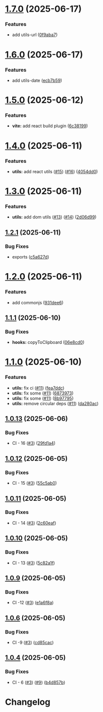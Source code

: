 # [1.7.0](https://github.com/Gatewatcher/bistoury/compare/v1.6.0...v1.7.0) (2025-06-17)


### Features

* add utils-url ([0f9aba7](https://github.com/Gatewatcher/bistoury/commit/0f9aba7518141ecd93b02f2ef50fdbc88e12ba23))

# [1.6.0](https://github.com/Gatewatcher/bistoury/compare/v1.5.0...v1.6.0) (2025-06-17)


### Features

* add utils-date ([ecb7b59](https://github.com/Gatewatcher/bistoury/commit/ecb7b5928d7cc9920de3c8320b988a99140f58e6))

# [1.5.0](https://github.com/Gatewatcher/bistoury/compare/v1.4.0...v1.5.0) (2025-06-12)


### Features

* **vite:** add react build plugin ([6c38199](https://github.com/Gatewatcher/bistoury/commit/6c38199359ebd37db2452c7a9787959b324621e4))

# [1.4.0](https://github.com/Gatewatcher/bistoury/compare/v1.3.0...v1.4.0) (2025-06-11)


### Features

* **utils:** add react utils ([#15](https://github.com/Gatewatcher/bistoury/issues/15)) ([#16](https://github.com/Gatewatcher/bistoury/issues/16)) ([4054dd0](https://github.com/Gatewatcher/bistoury/commit/4054dd00e93201c04a400fc87225371fb5a17e3b))

# [1.3.0](https://github.com/Gatewatcher/bistoury/compare/v1.2.1...v1.3.0) (2025-06-11)


### Features

* **utils:** add dom utils ([#13](https://github.com/Gatewatcher/bistoury/issues/13)) ([#14](https://github.com/Gatewatcher/bistoury/issues/14)) ([2d06d99](https://github.com/Gatewatcher/bistoury/commit/2d06d9962659a703f033aadec6704659573d13d4))

## [1.2.1](https://github.com/Gatewatcher/bistoury/compare/v1.2.0...v1.2.1) (2025-06-11)


### Bug Fixes

* exports ([c5a627d](https://github.com/Gatewatcher/bistoury/commit/c5a627d7769da133bf32173ccd61fa1baa828974))

# [1.2.0](https://github.com/Gatewatcher/bistoury/compare/v1.1.1...v1.2.0) (2025-06-11)


### Features

* add commonjs ([931dee6](https://github.com/Gatewatcher/bistoury/commit/931dee62a23d79a611981366f9644f1e9d0fdd43))

## [1.1.1](https://github.com/Gatewatcher/bistoury/compare/v1.1.0...v1.1.1) (2025-06-10)


### Bug Fixes

* **hooks:** copyToClipboard ([06e8cd0](https://github.com/Gatewatcher/bistoury/commit/06e8cd018e5031bb09b7915a658f0bb271f33207))

# [1.1.0](https://github.com/Gatewatcher/bistoury/compare/v1.0.13...v1.1.0) (2025-06-10)


### Features

* **utils:** fix ci ([#11](https://github.com/Gatewatcher/bistoury/issues/11)) ([fea7ddc](https://github.com/Gatewatcher/bistoury/commit/fea7ddcb5b203a70a125a48ade9dbcee941292c8))
* **utils:** fix some ([#11](https://github.com/Gatewatcher/bistoury/issues/11)) ([6873973](https://github.com/Gatewatcher/bistoury/commit/68739736f978a830701e32356dd942798bda82bd))
* **utils:** fix some ([#11](https://github.com/Gatewatcher/bistoury/issues/11)) ([8b97795](https://github.com/Gatewatcher/bistoury/commit/8b9779507f9296e1e6714d8a91ddb32d07bc1ec0))
* **utils:** remove circular deps ([#11](https://github.com/Gatewatcher/bistoury/issues/11)) ([da280ac](https://github.com/Gatewatcher/bistoury/commit/da280acd221cb5a9765b35f63621bda030bfa60e))

## [1.0.13](https://github.com/Gatewatcher/bistoury/compare/v1.0.12...v1.0.13) (2025-06-06)


### Bug Fixes

* CI - 16 ([#3](https://github.com/Gatewatcher/bistoury/issues/3)) ([29fd1a4](https://github.com/Gatewatcher/bistoury/commit/29fd1a4cda95a8651736fe39eb23a4d62ba8b340))

## [1.0.12](https://github.com/Gatewatcher/bistoury/compare/v1.0.11...v1.0.12) (2025-06-05)


### Bug Fixes

* CI - 15 ([#3](https://github.com/Gatewatcher/bistoury/issues/3)) ([55c5ab0](https://github.com/Gatewatcher/bistoury/commit/55c5ab0b51f1122b2d5c1dfde92c11ca7e2aacdb))

## [1.0.11](https://github.com/Gatewatcher/bistoury/compare/v1.0.10...v1.0.11) (2025-06-05)


### Bug Fixes

* CI - 14 ([#3](https://github.com/Gatewatcher/bistoury/issues/3)) ([2c60eaf](https://github.com/Gatewatcher/bistoury/commit/2c60eaf88d6ec748b21133a9a0c6bb384bbb604a))

## [1.0.10](https://github.com/Gatewatcher/bistoury/compare/v1.0.9...v1.0.10) (2025-06-05)


### Bug Fixes

* CI - 13 ([#3](https://github.com/Gatewatcher/bistoury/issues/3)) ([5c82a1f](https://github.com/Gatewatcher/bistoury/commit/5c82a1f4736cdfcc82d1820e2f27430deba64eef))

## [1.0.9](https://github.com/Gatewatcher/bistoury/compare/v1.0.8...v1.0.9) (2025-06-05)


### Bug Fixes

* CI -12 ([#3](https://github.com/Gatewatcher/bistoury/issues/3)) ([e1a6f8a](https://github.com/Gatewatcher/bistoury/commit/e1a6f8a2a1d49dc56292ae9f441184e71b26f026))

## [1.0.6](https://github.com/Gatewatcher/bistoury/compare/v1.0.5...v1.0.6) (2025-06-05)


### Bug Fixes

* CI -9 ([#3](https://github.com/Gatewatcher/bistoury/issues/3)) ([cd85cac](https://github.com/Gatewatcher/bistoury/commit/cd85cacf629bad18e570b69fb9fd1cbef0bc5805))

## [1.0.4](https://github.com/Gatewatcher/bistoury/compare/v1.0.3...v1.0.4) (2025-06-05)


### Bug Fixes

* CI - 6 ([#3](https://github.com/Gatewatcher/bistoury/issues/3)) ([#9](https://github.com/Gatewatcher/bistoury/issues/9)) ([b4d857b](https://github.com/Gatewatcher/bistoury/commit/b4d857b8c08df747069b461b718fbe464b9a0110))

# Changelog
